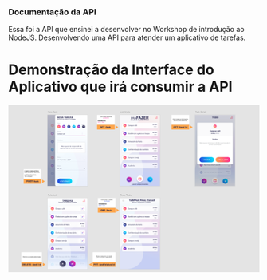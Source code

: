 ### Documentação da API 

Essa foi a API que ensinei a desenvolver no Workshop de introdução ao NodeJS. Desenvolvendo uma API para atender um aplicativo de tarefas. 

# Demonstração da Interface do Aplicativo que irá consumir a API

![Alt Text](screnapp.png)
